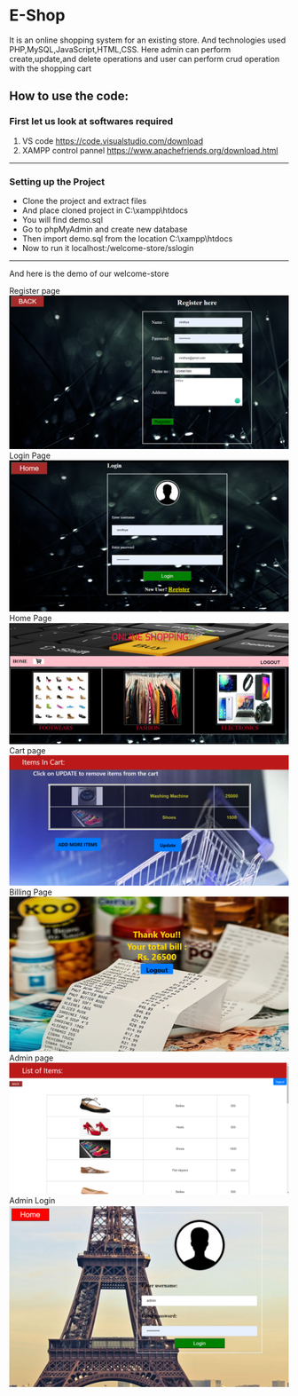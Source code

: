 # E-Shop
It is an online shopping system for an existing store. And technologies used PHP,MySQL,JavaScript,HTML,CSS. Here admin can perform create,update,and delete operations and user can perform crud operation with the shopping cart
## How to use the code:
### First let us look at softwares required
1. VS code  https://code.visualstudio.com/download
2. XAMPP control pannel https://www.apachefriends.org/download.html
----------------------------------------------------------------------------
### Setting up the Project
* Clone the project and extract files
* And place cloned project in C:\xampp\htdocs
* You will find demo.sql
* Go to phpMyAdmin and create new database
* Then import demo.sql from the location C:\xampp\htdocs
* Now to run it localhost:/welcome-store/sslogin
--------------------------------------------------------------------------
And here is the demo of our welcome-store 

Register page
![alt text](https://github.com/vindhyasadanand/welcome-store/blob/master/Screenshot%20(111).png)
Login Page
![alt text](https://github.com/vindhyasadanand/welcome-store/blob/master/Screenshot%20(112).png)
Home Page
![alt text](https://github.com/vindhyasadanand/welcome-store/blob/master/Screenshot%20(106).png)
Cart page
![alt text](https://github.com/vindhyasadanand/welcome-store/blob/master/Screenshot%20(107).png)
Billing Page
![alt text](https://github.com/vindhyasadanand/welcome-store/blob/master/Screenshot%20(108).png)
Admin page
![alt text](https://github.com/vindhyasadanand/welcome-store/blob/master/Screenshot%20(113).png)
Admin Login
![alt text](https://github.com/vindhyasadanand/welcome-store/blob/master/Screenshot%20(114).png)
